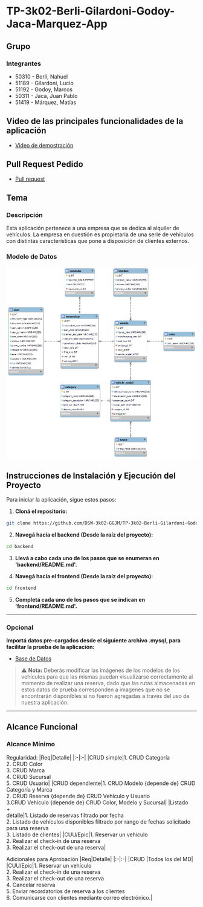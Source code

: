 # TP-3k02-Berli-Gilardoni-Godoy-Jaca-Marquez-App

## Grupo

### Integrantes

- 50310 - Berli, Nahuel
- 51189 - Gilardoni, Lucio
- 51192 - Godoy, Marcos
- 50311 - Jaca, Juan Pablo
- 51419 - Márquez, Matías

## Video de las principales funcionalidades de la aplicación

- [Video de demostración](https://drive.google.com/file/d/1scrp8AMluKXIfDH-DRuDaw3F2Sh5x_VA/view)

## Pull Request Pedido

- [Pull request](https://github.com/DSW-3k02-GGJM/TP-3k02-Berli-Gilardoni-Godoy-Jaca-Marquez-App/pull/10)

## Tema

### Descripción

Esta aplicación pertenece a una empresa que se dedica al alquiler de vehículos. La empresa en cuestión es propietaria de una serie de vehículos con distintas características que pone a disposición de clientes externos.

### Modelo de Datos

![Desarrollo de Software](assets/tp-dsw.png)

## Instrucciones de Instalación y Ejecución del Proyecto

Para iniciar la aplicación, sigue estos pasos:

1. **Cloná el repositorio:**

```bash
git clone https://github.com/DSW-3k02-GGJM/TP-3k02-Berli-Gilardoni-Godoy-Jaca-Marquez-App.git
```

2. **Navegá hacia el backend (Desde la raíz del proyecto):**

```bash
cd backend
```

3. **Llevá a cabo cada uno de los pasos que se enumeran en 'backend/README.md'.**

4. **Navegá hacia el frontend (Desde la raíz del proyecto):**

```bash
cd frontend
```

5. **Completá cada uno de los pasos que se indican en 'frontend/README.md'.**

---

### Opcional

**Importá datos pre-cargados desde el siguiente archivo .mysql, para facilitar la prueba de la aplicación:**

- [Base de Datos](https://drive.google.com/file/d/1yTwhIJxGQsc-7Be9Q_Hmqmft0WOD2jTH/view?usp=sharing)

> ⚠️ **Nota:** Deberás modificar las imágenes de los modelos de los vehículos para que las mismas puedan visualizarse correctamente al momento de realizar una reserva, dado que las rutas almacenadas en estos datos de prueba corresponden a imagenes que no se encontrarán disponibles si no fueron agregadas a través del uso de nuestra aplicación.

---

## Alcance Funcional

### Alcance Mínimo

Regularidad:
|Req|Detalle|
|:-|:-|
|CRUD simple|1. CRUD Categoría<br>2. CRUD Color<br>3. CRUD Marca<br>4. CRUD Sucursal<br>5. CRUD Usuario|
|CRUD dependiente|1. CRUD Modelo {depende de} CRUD Categoría y Marca<br>2. CRUD Reserva {depende de} CRUD Vehículo y Usuario<br>3.CRUD Vehículo {depende de} CRUD Color, Modelo y Sucursal|
|Listado<br>+<br>detalle|1. Listado de reservas filtrado por fecha<br>2. Listado de vehículos disponibles filtrado por rango de fechas solicitado para una reserva<br>3. Listado de clientes|
|CUU/Epic|1. Reservar un vehículo<br>2. Realizar el check-in de una reserva<br>3. Realizar el check-out de una reserva|

Adicionales para Aprobación
|Req|Detalle|
|:-|:-|
|CRUD |Todos los del MD|
|CUU/Epic|1. Reservar un vehículo<br>2. Realizar el check-in de una reserva<br>3. Realizar el check-out de una reserva<br>4. Cancelar reserva<br>5. Enviar recordatorios de reserva a los clientes<br>6. Comunicarse con clientes mediante correo electrónico.|
